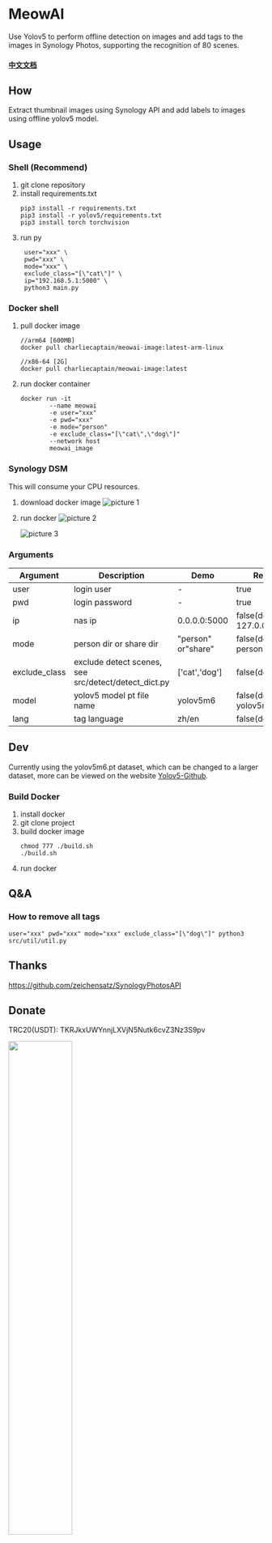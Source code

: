 # MeowAI

Use Yolov5 to perform offline detection on images and add tags to the images in Synology Photos, supporting the recognition of 80 scenes.

#### [中文文档](./README-CN.md)

## How

Extract thumbnail images using Synology API and add labels to images using offline yolov5 model.

## Usage

### Shell  (Recommend)

1. git clone repository
2. install requirements.txt
    ```
   pip3 install -r requirements.txt
   pip3 install -r yolov5/requirements.txt
   pip3 install torch torchvision
   ```
3. run py
   ```
    user="xxx" \
    pwd="xxx" \
    mode="xxx" \
    exclude_class="[\"cat\"]" \
    ip="192.168.5.1:5000" \
    python3 main.py
    ```

### Docker shell

1. pull docker image
    ```
    //arm64 [600MB]
    docker pull charliecaptain/meowai-image:latest-arm-linux

    //x86-64 [2G]
    docker pull charliecaptain/meowai-image:latest
    ```

2. run docker container

    ```shell
    docker run -it 
            --name meowai 
            -e user="xxx" 
            -e pwd="xxx" 
            -e mode="person" 
            -e exclude_class="[\"cat\",\"dog\"]"
            --network host 
            meowai_image
    ```

### Synology DSM

This will consume your CPU resources.

1. download docker image
   ![picture 1](images/1679625127031.png)

2. run docker
   ![picture 2](images/1679625615970.png)

   ![picture 3](images/1679625687135.png)





### Arguments

| Argument      | Description                                          | Demo               | Require                       |
| ------------- | ---------------------------------------------------- | ------------------ |-------------------------------|
| user          | login user                                           | -                  | true                          |
| pwd           | login password                                       | -                  | true                          |
| ip            | nas ip                                               | 0.0.0.0:5000       | false(default 127.0.0.1:5000) |
| mode          | person dir or share dir                              | "person" or"share" | false(default person)         |
| exclude_class | exclude detect scenes, see src/detect/detect_dict.py | ['cat','dog']      | false(default [])             |
| model         | yolov5 model pt file name                            | yolov5m6           | false(default yolov5m6)       |
| lang          | tag language                                         | zh/en              | false(default en)             |


## Dev

Currently using the yolov5m6.pt dataset, which can be changed to a larger dataset, more can be viewed on the
website [Yolov5-Github](https://github.com/ultralytics/yolov5).

### Build Docker

1. install docker
2. git clone project
3. build docker image
    ```
    chmod 777 ./build.sh
    ./build.sh
    ```
4. run docker

## Q&A

### How to remove all tags
```shell
user="xxx" pwd="xxx" mode="xxx" exclude_class="[\"dog\"]" python3 src/util/util.py
```

## Thanks

https://github.com/zeichensatz/SynologyPhotosAPI

## Donate

TRC20(USDT): TKRJkxUWYnnjLXVjN5Nutk6cvZ3Nz3S9pv

<img src="images/1679625687777.JPG" width="50%" />

## License

```
MIT License

Copyright (c) 2023 Charlie

Permission is hereby granted, free of charge, to any person obtaining a copy
of this software and associated documentation files (the "Software"), to deal
in the Software without restriction, including without limitation the rights
to use, copy, modify, merge, publish, distribute, sublicense, and/or sell
copies of the Software, and to permit persons to whom the Software is
furnished to do so, subject to the following conditions:

The above copyright notice and this permission notice shall be included in all
copies or substantial portions of the Software.
```
